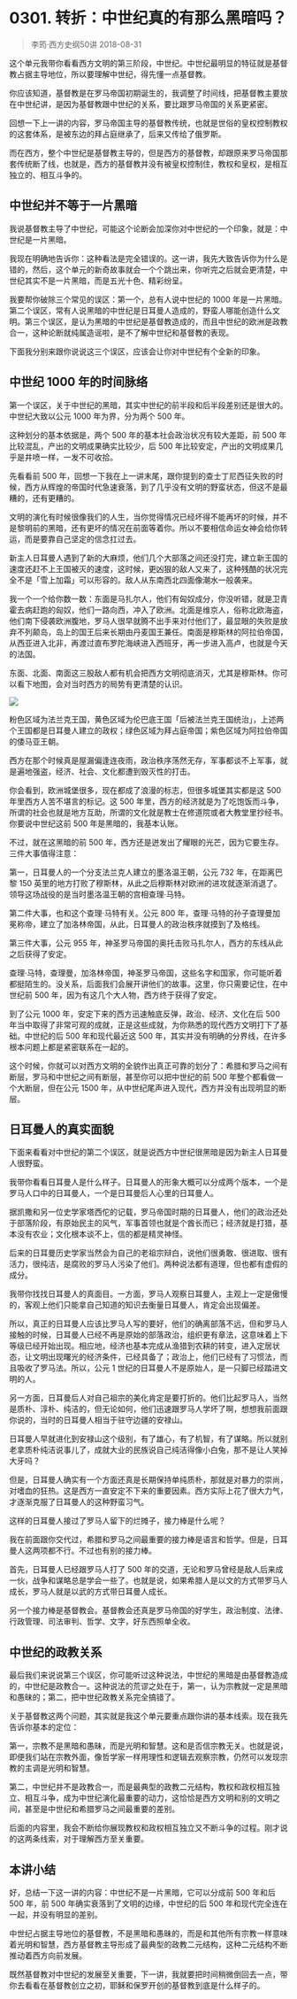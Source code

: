 # 0301. 转折：中世纪真的有那么黑暗吗？
> 李筠·西方史纲50讲
2018-08-31

这个单元我带你看看西方文明的第三阶段，中世纪。中世纪最明显的特征就是基督教占据主导地位，所以要理解中世纪，得先懂一点基督教。

你应该知道，基督教是在罗马帝国初期诞生的，我调整了时间线，把基督教主要放在中世纪讲，是因为基督教跟中世纪的关系，要比跟罗马帝国的关系更紧密。

回想一下上一讲的内容，罗马帝国主导的基督教传统，也就是世俗的皇权控制教权的这套体系，是被东边的拜占庭继承了，后来又传给了俄罗斯。

而在西方，整个中世纪是基督教主导的，但是西方的基督教，却跟原来罗马帝国那套传统断了线，也就是，西方的基督教并没有被皇权控制住，教权和皇权，是相互独立的、相互斗争的。

## 中世纪并不等于一片黑暗
我说基督教主导了中世纪，可能这个论断会加深你对中世纪的一个印象，就是：中世纪是一片黑暗。

我现在明确地告诉你：这种看法是完全错误的。这一讲，我先大致告诉你为什么是错的，然后，这个单元的新奇故事就会一个个跳出来，你听完之后就会更清楚，中世纪其实不是一片黑暗，而是五光十色、精彩纷呈。

我要帮你破除三个常见的误区：第一个，总有人说中世纪的 1000 年是一片黑暗。第二个误区，常有人说黑暗的中世纪是日耳曼人造成的，野蛮人哪能创造什么文明。第三个误区，是认为黑暗的中世纪是基督教造成的，而且中世纪的欧洲是政教合一，这种论断就纯属造谣啦，是不了解中世纪和基督教的表现。

下面我分别来跟你说说这三个误区，应该会让你对中世纪有个全新的印象。

## 中世纪 1000 年的时间脉络
第一个误区，关于中世纪的黑暗，其实中世纪的前半段和后半段差别还是很大的。中世纪大致以公元 1000 年为界，分为两个 500 年。

这种划分的基本依据是，两个 500 年的基本社会政治状况有较大差距，前 500 年比较混乱，产出的文明成果确实比较少，后 500 年比较安定，产出的文明成果几乎是井喷一样，一发不可收拾。

先看看前 500 年，回想一下我在上一讲末尾，跟你提到的查士丁尼西征失败的时候，西方从辉煌的帝国时代急速衰落，到了几乎没有文明的野蛮状态，但这不是最糟的，还有更糟的。

文明的演化有时候很像我们的人生，当你觉得情况已经坏得不能再坏的时候，并不是黎明前的黑暗，还有更坏的情况在前面等着你。所以不要相信命运女神会给你转运，而是要靠自己坚定的信念扛过去。

新主人日耳曼人遇到了新的大麻烦，他们几个大部落之间还没打完，建立新王国的速度还赶不上王国被灭的速度，这时候，更凶狠的敌人又来了，这种残酷的状况完全不是「雪上加霜」可以形容的。敌人从东南西北四面像潮水一般袭来。

我一个一个给你数一数：东面是马扎尔人，他们有匈奴成分，你没听错，就是卫青霍去病赶跑的匈奴，他们一路向西，冲入了欧洲。北面是维京人，俗称北欧海盗，他们南下侵袭欧洲腹地，罗马人很早就腾不出手来对付他们了，最显眼的失败是放弃不列颠岛，岛上的国王后来长期由丹麦国王兼任。南面是穆斯林的阿拉伯帝国，从西亚进入北非，再渡过直布罗陀海峡进入西班牙，再一步进入高卢，也就是今天的法国。

东面、北面、南面这三股敌人都有机会把西方文明彻底消灭，尤其是穆斯林。你可以看下地图，会对当时西方的局势有更清楚的认识。

![](https://raw.githubusercontent.com/dalong0514/selfstudy/master/图片链接/历史/2018004.jpg)

粉色区域为法兰克王国，黄色区域为伦巴底王国「后被法兰克王国统治」，上述两个王国都是日耳曼人建立的政权；绿色区域为拜占庭帝国；紫色区域为阿拉伯帝国的倭马亚王朝。

西方在那个时候真是屋漏偏逢连夜雨，政治秩序荡然无存，军事都谈不上军事，就是遍地强盗，经济、社会、文化都遭到毁灭性的打击。

你会看到，欧洲城堡很多，现在都成了浪漫的标志，但很多城堡其实都是这 500 年里西方人苦不堪言的标记。这 500 年里，西方的经济就是为了吃饱饭而斗争，所谓的社会也就是地方互助，所谓的文化就是教士在修道院或者大教堂里抄经书。你要说中世纪这前 500 年是黑暗的，我基本认账。

不过，就在这黑暗的前 500 年，西方还是迸发出了耀眼的光芒，因为它要生存。三件大事值得注意：

第一，日耳曼人的一个分支法兰克人建立的墨洛温王朝，公元 732 年，在距离巴黎 150 英里的地方打败了穆斯林，从此之后穆斯林对欧洲的进攻就逐渐消退了。领导这场战役的是当时墨洛温王朝的宫相查理·马特。

第二件大事，也和这个查理·马特有关。公元 800 年，查理·马特的孙子查理曼加冕称帝，建立了加洛林帝国，从此，日耳曼人的政治秩序就摸到了及格线。

第三件大事，公元 955 年，神圣罗马帝国的奥托击败马扎尔人，西方的东线从此之后获得了安定。

查理·马特，查理曼，加洛林帝国，神圣罗马帝国，这些名字和国家，你可能听着都挺陌生的。没关系，后面我们会展开讲他们的故事。这里，你只需要记住，在中世纪前 500 年，因为有这几个大人物，西方终于获得了安定。

到了公元 1000 年，安定下来的西方迅速触底反弹，政治、经济、文化在后 500 年当中取得了非常可观的成就，正是这些成就，为你熟悉的现代西方文明打下了基础。中世纪的后 500 年和现代最近这 500 年，其实并没有明确的分界线，在许多根本问题上都是紧密联系在一起的。

这个时候，你就可以对西方文明的全貌作出真正可靠的划分了：希腊和罗马之间有断层，罗马和中世纪之间有断层，甚至你可以把中世纪的前 500 年整个都看做一个大断层，但在公元 1500 年，从中世纪尾声进入现代，西方并没有出现明显的断层。

## 日耳曼人的真实面貌
下面来看看对中世纪的第二个误区，就是说西方中世纪很黑暗是因为新主人日耳曼人很野蛮。

我带你看看日耳曼人是什么样子。日耳曼人的形象大概可以分成两个版本，一个是罗马人口中的日耳曼人，一个是日耳曼后人心里的日耳曼人。

据凯撒和另一位史学家塔西佗的记载，罗马帝国时期的日耳曼人，他们的政治还处于部落阶段，有原始民主的风气，军事首领也就是个酋长而已；经济就是打猎，基本没有农业；文化根本谈不上，信的都是精灵神怪。

后来的日耳曼历史学家当然会为自己的老祖宗辩白，说他们很勇敢、很进取、很有活力，很纯洁，是腐败的罗马人污染了他们。两种说法都有道理，但也都有虚假的成分。

我带你找找日耳曼人的真面目。一方面，罗马人观察日耳曼人，主观上一定是傲慢的，客观上他们只能拿自己知道的知识去衡量日耳曼人，肯定会出现偏差。

所以，真正的日耳曼人应该比罗马人写的要好，他们的确离部落不远，但和罗马人接触的时候，日耳曼人已经不再是原始的部落政治，组织更有章法，这意味着上下等级已经开始出现。相应地，经济也基本完成从渔猎到农耕的转变，进入定居状态，让文明出现曙光的经济条件，已经具备了；政治上，他们已经有了习惯法，而且吸收了罗马法。所以，公元 1 世纪的日耳曼人不是原始人，是一只脚已经踏进文明的人。

另一方面，日耳曼后人对自己祖宗的美化肯定是要打折的。他们比起罗马人，当然是质朴、淳朴、纯洁的，但无论如何，他们迅速跟罗马人学坏了啊，想想我前面跟你说的，当时的日耳曼人相当于驻守边疆的安禄山。

日耳曼人早就进化到安禄山这个级别，有了雄心，有了机智，有了谋略。所以就别老拿质朴纯洁说事儿了，成就大业的民族说自己纯洁得像小白兔，那不是让人笑掉大牙吗？

但是，日耳曼人确实有一个方面还真是长期保持单纯质朴，那就是对暴力的崇尚，对嗜血的狂热。这是西方一直安定不下来的重要因素。西方实际上花了很大力气，才逐渐克服了日耳曼人的这种野蛮习气。

这样的日耳曼人接过了罗马人留下的烂摊子，接力棒是什么呢？

我在前面跟你交代过，希腊和罗马之间最重要的接力棒是语言和哲学。但是，日耳曼人这两项都不行。不过也有别的接力棒。

首先，日耳曼人已经跟罗马人打了 500 年的交道，无论和罗马曾经是敌人后来成一伙，战争和谋略总是学会一些了。也就是说，如果希腊人是以文的方式带罗马人成长，罗马人就是以武的方式带日耳曼人成长。

另一个接力棒是基督教会。基督教会还真是罗马帝国的好学生，政治制度、法律、行政管理、司法审判、哲学、文字，好东西照单全收。

## 中世纪的政教关系
最后我们来说说第三个误区，你可能听过这种说法，中世纪的黑暗是由基督教造成的，中世纪是政教合一。这种说法的荒谬之处在于，第一，认为宗教就一定是黑暗和愚昧的；第二，把中世纪政教关系完全搞错了。

关于基督教这两个问题，其实就是我这个单元要重点跟你讲的基本线索。现在我先告诉你基本的定位：

第一，宗教不是黑暗和愚昧，而是光明和智慧。这和是否信宗教无关。也就是说，即便我们站在宗教外面，像哲学家一样用理性和逻辑去观察宗教，仍然可以发现宗教的主调是光明和智慧。

第二，中世纪并不是政教合一，而是最典型的政教二元结构，教权和政权相互独立、相互斗争，成为中世纪演化最重要的动力，这恰恰是西方文明和别的文明之间，甚至是中世纪和希腊罗马之间最重要的差别。

后面的内容里，我会不断给你展现教权和政权相互独立又不断斗争的过程。刚才说的这两条线索，对于理解西方至关重要。

## 本讲小结
好，总结一下这一讲的内容：中世纪不是一片黑暗，它可以分成前 500 年和后 500 年，前 500 年确实衰落到了文明的边缘，中世纪的后 500 年和现代完全连在一起，并没有明显的差别。

中世纪占据主导地位的基督教，不是黑暗和愚昧的，而是和其他所有宗教一样意味着光明和智慧，西方基督教主导形成了最典型的政教二元结构，这种二元结构不断推动着西方向前发展。

既然基督教对中世纪的发展至关重要，下一讲，我就要把时间稍微倒回去一点，带你去看看在基督教创立之初，耶稣和保罗开创的基督教到底是什么样子的。
